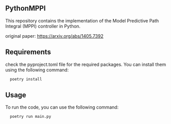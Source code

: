 ## PythonMPPI
This repository contains the implementation of the Model Predictive Path Integral (MPPI) controller in Python.

original paper: https://arxiv.org/abs/1405.7392


## Requirements
check the pyproject.toml file for the required packages. You can install them using the following command:
```bash
  poetry install
```

## Usage
To run the code, you can use the following command:
```bash
  poetry run main.py
```